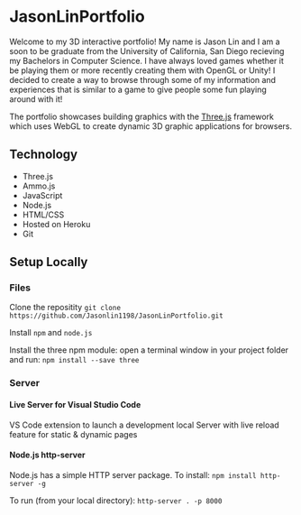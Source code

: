 # JasonLinPortfolio

Welcome to my 3D interactive portfolio! My name is Jason Lin and I am a soon to be graduate from the University of California, San Diego recieving my Bachelors in Computer Science. I have always loved games whether it be playing them or more recently creating them with OpenGL or Unity! I decided to create a way to browse through some of my information and experiences that is similar to a game to give people some fun playing around with it! 

The portfolio showcases building graphics with the [Three.js](https://github.com/mrdoob/three.js) framework which uses WebGL to create dynamic 3D graphic applications for browsers. 

## Technology

- Three.js
- Ammo.js
- JavaScript
- Node.js
- HTML/CSS
- Hosted on Heroku
- Git

## Setup Locally
### Files
Clone the repositity `git clone https://github.com/Jasonlin1198/JasonLinPortfolio.git`

Install `npm` and `node.js`

Install the three npm module: open a terminal window in your project folder and run:
`npm install --save three`
### Server
#### Live Server for Visual Studio Code
VS Code extension to launch a development local Server with live reload feature for static & dynamic pages
#### Node.js http-server

Node.js has a simple HTTP server package. To install:
`npm install http-server -g`

To run (from your local directory):
`http-server . -p 8000`


